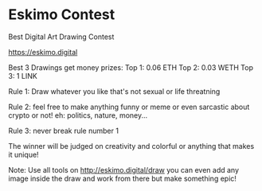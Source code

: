 # Eskimo Contest

Best Digital Art Drawing Contest

https://eskimo.digital

Best 3 Drawings get money prizes:
Top 1: 0.06 ETH
Top 2: 0.03 WETH
Top 3: 1 LINK

Rule 1: Draw whatever you like that's not sexual or life threatning 

Rule 2: feel free to make anything funny or meme or even sarcastic about crypto or not! eh: politics, nature, money...

Rule 3: never break rule number 1

The winner will be judged on creativity and colorful or anything that makes it unique!


Note: Use all tools on http://eskimo.digital/draw you can even add any image inside the draw and work from there but make something epic!
